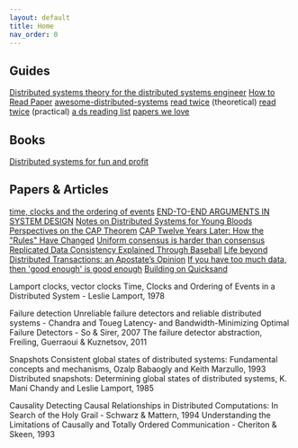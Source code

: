 ```yaml
---
layout: default
title: Home
nav_order: 0
---
```

## Guides
[Distributed systems theory for the distributed systems engineer](https://www.the-paper-trail.org/post/2014-08-09-distributed-systems-theory-for-the-distributed-systems-engineer/)
[How to Read Paper](https://web.stanford.edu/class/ee384m/Handouts/HowtoReadPaper.pdf)
[awesome-distributed-systems](https://github.com/theanalyst/awesome-distributed-systems)
[read twice](https://michaelfeathers.silvrback.com/10-papers-every-developer-should-read-at-least-twice) (theoretical)
[read twice](http://blog.fogus.me/2011/09/08/10-technical-papers-every-programmer-should-read-at-least-twice/) (practical)
[a ds reading list](https://dancres.github.io/Pages/)
[papers we love](https://github.com/papers-we-love/papers-we-love)

## Books
[Distributed systems for fun and profit](http://book.mixu.net/distsys/intro.html)

## Papers & Articles
[time, clocks and the ordering of events](http://lamport.azurewebsites.net/pubs/time-clocks.pdf)
[END-TO-END ARGUMENTS IN SYSTEM DESIGN](https://web.mit.edu/Saltzer/www/publications/endtoend/endtoend.pdf)
[Notes on Distributed Systems for Young Bloods](https://www.somethingsimilar.com/2013/01/14/notes-on-distributed-systems-for-young-bloods/)
[Perspectives on the CAP Theorem](https://dspace.mit.edu/bitstream/handle/1721.1/79112/Brewer2.pdf)
[CAP Twelve Years Later: How the "Rules" Have Changed](https://www.infoq.com/articles/cap-twelve-years-later-how-the-rules-have-changed/)
[Uniform consensus is harder than consensus](https://www.researchgate.net/profile/Andre_Schiper/publication/2362295_Uniform_Consensus_is_Harder_than_Consensus_Extended_Abstract/links/5481968e0cf20f081e728ba1.pdf)
[Replicated Data Consistency Explained Through Baseball](http://pages.cs.wisc.edu/~remzi/Classes/739/Papers/Bart/ConsistencyAndBaseballReport.pdf)
[Life beyond Distributed Transactions: an Apostate’s Opinion](https://www-db.cs.wisc.edu/cidr/cidr2007/papers/cidr07p15.pdf)
[If you have too much data, then 'good enough' is good enough](https://dl.acm.org/doi/pdf/10.1145/1953122.1953140)
[Building on Quicksand](http://citeseerx.ist.psu.edu/viewdoc/download?doi=10.1.1.195.6558&rep=rep1&type=pdf)


Lamport clocks, vector clocks
Time, Clocks and Ordering of Events in a Distributed System - Leslie Lamport, 1978

Failure detection
Unreliable failure detectors and reliable distributed systems - Chandra and Toueg
Latency- and Bandwidth-Minimizing Optimal Failure Detectors - So & Sirer, 2007
The failure detector abstraction, Freiling, Guerraoui & Kuznetsov, 2011

Snapshots
Consistent global states of distributed systems: Fundamental concepts and mechanisms, Ozalp Babaogly and Keith Marzullo, 1993
Distributed snapshots: Determining global states of distributed systems, K. Mani Chandy and Leslie Lamport, 1985

Causality
Detecting Causal Relationships in Distributed Computations: In Search of the Holy Grail - Schwarz & Mattern, 1994
Understanding the Limitations of Causally and Totally Ordered Communication - Cheriton & Skeen, 1993